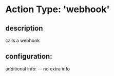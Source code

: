 # Action Type: 'webhook'

## description
calls a webhook

## configuration:



additional info:
-- no extra info

